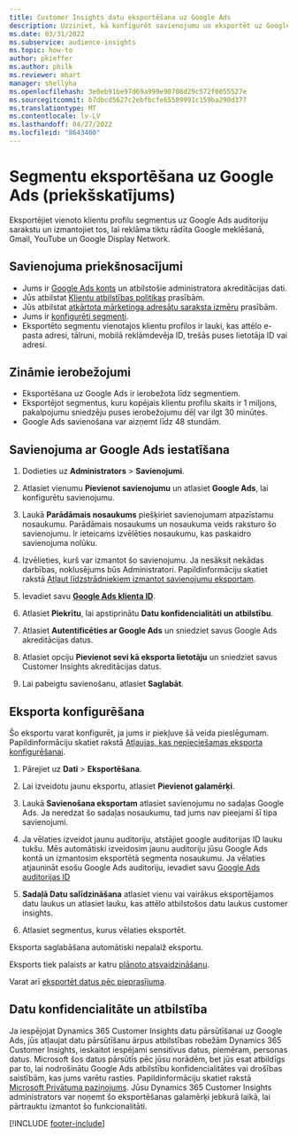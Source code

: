 ```yaml
---
title: Customer Insights datu eksportēšana uz Google Ads
description: Uzziniet, kā konfigurēt savienojumu un eksportēt uz Google Ads.
ms.date: 03/31/2022
ms.subservice: audience-insights
ms.topic: how-to
author: pkieffer
ms.author: philk
ms.reviewer: mhart
manager: shellyha
ms.openlocfilehash: 3e0eb91be97d69a999e90708d29c572f0055527e
ms.sourcegitcommit: b7dbcd5627c2ebfbcfe65589991c159ba290d377
ms.translationtype: MT
ms.contentlocale: lv-LV
ms.lasthandoff: 04/27/2022
ms.locfileid: "8643400"
---
```

# <a name="export-segments-to-google-ads-preview"></a>Segmentu eksportēšana uz Google Ads (priekšskatījums)

Eksportējiet vienoto klientu profilu segmentus uz Google Ads auditoriju sarakstu un izmantojiet tos, lai reklāma tiktu rādīta Google meklēšanā, Gmail, YouTube un Google Display Network. 


## <a name="prerequisites-for-connection"></a>Savienojuma priekšnosacījumi

-   Jums ir [Google Ads konts](https://ads.google.com/) un atbilstošie administratora akreditācijas dati.
-   Jūs atbilstat [Klientu atbilstības politikas](https://support.google.com/adspolicy/answer/6299717) prasībām.
-   Jūs atbilstat [atkārtota mārketinga adresātu saraksta izmēru](https://support.google.com/google-ads/answer/7558048) prasībām.
-   Jums ir [konfigurēti segmenti](segments.md).
-   Eksportēto segmentu vienotajos klientu profilos ir lauki, kas attēlo e-pasta adresi, tālruni, mobilā reklāmdevēja ID, trešās puses lietotāja ID vai adresi.

## <a name="known-limitations"></a>Zināmie ierobežojumi

- Eksportēšana uz Google Ads ir ierobežota līdz segmentiem.
- Eksportējot segmentus, kuru kopējais klientu profilu skaits ir 1 miljons, pakalpojumu sniedzēju puses ierobežojumu dēļ var ilgt 30 minūtes. 
- Google Ads savienošana var aizņemt līdz 48 stundām.

## <a name="set-up-connection-to-google-ads"></a>Savienojuma ar Google Ads iestatīšana

1. Dodieties uz **Administrators** > **Savienojumi**.

1. Atlasiet vienumu **Pievienot savienojumu** un atlasiet **Google Ads**, lai konfigurētu savienojumu.

1. Laukā **Parādāmais nosaukums** piešķiriet savienojumam atpazīstamu nosaukumu. Parādāmais nosaukums un nosaukuma veids raksturo šo savienojumu. Ir ieteicams izvēlēties nosaukumu, kas paskaidro savienojuma nolūku.

1. Izvēlieties, kurš var izmantot šo savienojumu. Ja nesāksit nekādas darbības, noklusējums būs Administratori. Papildinformāciju skatiet rakstā [Atļaut līdzstrādniekiem izmantot savienojumu eksportam](connections.md#allow-contributors-to-use-a-connection-for-exports).

1. Ievadiet savu **[Google Ads klienta ID](https://support.google.com/google-ads/answer/1704344)**.

1. Atlasiet **Piekrītu**, lai apstiprinātu **Datu konfidencialitāti un atbilstību**.

1. Atlasiet **Autentificēties ar Google Ads** un sniedziet savus Google Ads akreditācijas datus.

1. Atlasiet opciju **Pievienot sevi kā eksporta lietotāju** un sniedziet savus Customer Insights akreditācijas datus.

1. Lai pabeigtu savienošanu, atlasiet **Saglabāt**. 

## <a name="configure-an-export"></a>Eksporta konfigurēšana

Šo eksportu varat konfigurēt, ja jums ir piekļuve šā veida pieslēgumam. Papildinformāciju skatiet rakstā [Atļaujas, kas nepieciešamas eksporta konfigurēšanai](export-destinations.md#set-up-a-new-export).

1. Pārejiet uz **Dati** > **Eksportēšana**.

1. Lai izveidotu jaunu eksportu, atlasiet **Pievienot galamērķi**.

1. Laukā **Savienošana eksportam** atlasiet savienojumu no sadaļas Google Ads. Ja neredzat šo sadaļas nosaukumu, tad jums nav pieejami šī tipa savienojumi.

1. Ja vēlaties izveidot jaunu auditoriju, atstājiet google auditorijas ID lauku tukšu. Mēs automātiski izveidosim jaunu auditoriju jūsu Google Ads kontā un izmantosim eksportētā segmenta nosaukumu. Ja vēlaties atjaunināt esošu Google Ads auditoriju, ievadiet savu [Google Ads auditorijas ID](https://support.google.com/google-ads/answer/7558048?hl=en#:~:text=Audience%20lists%20is%20a%20section,Display%20Network%20through%20remarketing%20campaigns.)

1. **Sadaļā Datu salīdzināšana** atlasiet vienu vai vairākus eksportējamos datu laukus un atlasiet lauku, kas attēlo atbilstošos datu laukus customer insights.

1. Atlasiet segmentus, kurus vēlaties eksportēt. 

Eksporta saglabāšana automātiski nepalaiž eksportu.

Eksports tiek palaists ar katru [plānoto atsvaidzināšanu](system.md#schedule-tab). 

Varat arī [eksportēt datus pēc pieprasījuma](export-destinations.md#run-exports-on-demand). 

## <a name="data-privacy-and-compliance"></a>Datu konfidencialitāte un atbilstība

Ja iespējojat Dynamics 365 Customer Insights datu pārsūtīšanai uz Google Ads, jūs atļaujat datu pārsūtīšanu ārpus atbilstības robežām Dynamics 365 Customer Insights, ieskaitot iespējami sensitīvus datus, piemēram, personas datus. Microsoft šos datus pārsūtīs pēc jūsu norādēm, bet jūs esat atbildīgs par to, lai nodrošinātu Google Ads atbilstību konfidencialitātes vai drošības saistībām, kas jums varētu rasties. Papildinformāciju skatiet rakstā [Microsoft Privātuma paziņojums](https://go.microsoft.com/fwlink/?linkid=396732).
Jūsu Dynamics 365 Customer Insights administrators var noņemt šo eksportēšanas galamērķi jebkurā laikā, lai pārtrauktu izmantot šo funkcionalitāti.


[!INCLUDE [footer-include](includes/footer-banner.md)]
